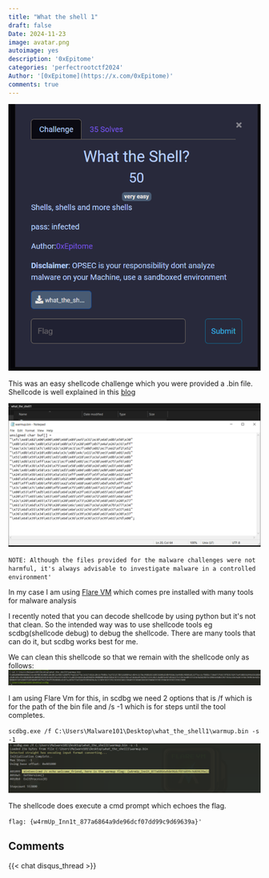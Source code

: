 ```yaml
---
title: "What the shell 1"
draft: false
Date: 2024-11-23
image: avatar.png
autoimage: yes
description: '0xEpitome'
categories: 'perfectrootctf2024'
Author: '[0xEpitome](https://x.com/0xEpitome)'
comments: true
---
```


![image](images/20241118195755.png)

 This was an easy shellcode challenge which you were provided a .bin file.
 Shellcode is well explained in this [blog](https://medium.com/@avaen/extraction-and-analysis-of-injected-shellcode-77445e8b6504)
 
 ![image](images/20241119215427.png)

`NOTE: Although the files provided for the malware challenges were not harmful, it's always advisable to investigate malware in a controlled environment' `

In my case I am using [Flare VM](https://github.com/mandiant/flare-vm) which comes pre installed with many tools for malware analysis

I recently noted that you can decode shellcode by using python but it's not that clean. So the intended way was to use shellcode tools eg scdbg(shellcode debug) to debug the shellcode. There are many tools that can do it, but scdbg works best for me.

We can clean this shellcode so that we remain with the shellcode only as follows:
![image](images/20241119220154.png)

I am using Flare Vm for this, in scdbg we need 2 options that is /f which is for the path of the bin file and /s -1 which is for steps until the tool completes.

`scdbg.exe /f C:\Users\Malware101\Desktop\what_the_shell1\warmup.bin -s -1`
![image](images/20241119220235.png)

The shellcode does execute a cmd prompt which echoes the flag.

`flag: {w4rmUp_Inn1t_877a6864a9de96dcf07dd99c9d69639a}'`

## Comments

{{< chat disqus_thread >}}